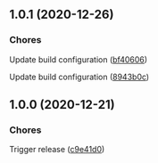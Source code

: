 ## 1.0.1 (2020-12-26)

### Chores


Update build configuration ([bf40606](https://github.com/sealsystems/node-log-metadata-plossys/commit/bf40606))

Update build configuration ([8943b0c](https://github.com/sealsystems/node-log-metadata-plossys/commit/8943b0c))

## 1.0.0 (2020-12-21)

### Chores


Trigger release ([c9e41d0](https://github.com/sealsystems/node-log-metadata-plossys/commit/c9e41d0))
